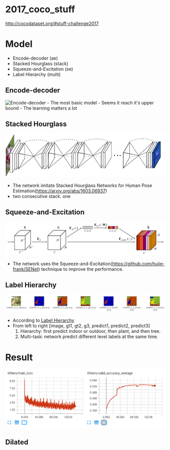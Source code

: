 # 2017_coco_stuff
http://cocodataset.org/#stuff-challenge2017

# Model
- Encode-decoder (ae)
- Stacked Hourglass (stack)
- Squeeze-and-Excitation (se)
- Label Hierarchy (multi)

## Encode-decoder
<img src=".src/ae.png" alt="Encode-decoder" width="100px" height="20px">
- The most basic model
- Seems it reach it's upper bound
- The learning matters a lot

## Stacked Hourglass
![Stacked Hourglass](./src/stack.png)
- The network imitate Stacked Hourglass Networks for Human Pose Estimation(https://arxiv.org/abs/1603.06937)
- two consecutive stack. one

## Squeeze-and-Excitation
![Squeeze-and-Excitation](src/se.png)
-  The network uses the Squeeze-and-Excitation(https://github.com/hujie-frank/SENet) technique to improve the performance.


## Label Hierarchy
![Label Hierarchy](src/multi.png)
- According to [Label Hierarchy](https://github.com/nightrome/cocostuff#label-hierarchy)
- From left to right [image, gt1, gt2, g3, predict1, predict2, predict3]
    1. Hierarchy: first predict indoor or outdoor, then plant, and then tree.
    2. Multi-task: network predict different level labels at the same time.


# Result
![Encode-decoder](src/ae_loss.png)


## Dilated
